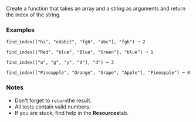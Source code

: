 Create a function that takes an array and a string as arguments and return the index of the string.


### Examples ###
    find_index(["hi", "edabit", "fgh", "abc"], "fgh") ➞ 2

    find_index(["Red", "blue", "Blue", "Green"], "blue") ➞ 1

    find_index(["a", "g", "y", "d"], "d") ➞ 3

    find_index(["Pineapple", "Orange", "Grape", "Apple"], "Pineapple") ➞ 0


### Notes ###
*   Don't forget to `return`the result.
*   All tests contain valid numbers.
*   If you are stuck, find help in the **Resources**tab.